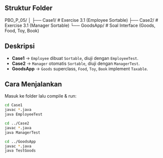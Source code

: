 ## Struktur Folder
PBO_P_05/
│
├── Case1/ # Exercise 3.1 (Employee Sortable)
├── Case2/ # Exercise 3.1 (Manager Sortable)
└── GoodsApp/ # Soal Interface (Goods, Food, Toy, Book)

## Deskripsi
- **Case1** → `Employee` dibuat `Sortable`, diuji dengan `EmployeeTest`.
- **Case2** → `Manager` otomatis `Sortable`, diuji dengan `ManagerTest`.
- **GoodsApp** → `Goods` superclass, `Food`, `Toy`, `Book` implement `Taxable`.

## Cara Menjalankan
Masuk ke folder lalu compile & run:

```sh
cd Case1
javac *.java
java EmployeeTest

cd ../Case2
javac *.java
java ManagerTest

cd ../GoodsApp
javac *.java
java TestGoods